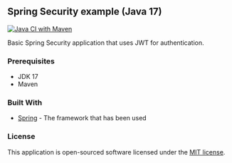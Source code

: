 ## Spring Security example (Java 17)

[![Java CI with Maven](https://github.com/Luuk2016/spring-security-example/actions/workflows/maven.yml/badge.svg)](https://github.com/Luuk2016/spring-security-example/actions/workflows/maven.yml)

Basic Spring Security application that uses JWT for authentication. 

### Prerequisites
* JDK 17
* Maven

### Built With
* [Spring](https://spring.io/) - The framework that has been used
 
### License

This application is open-sourced software licensed under the [MIT license](https://opensource.org/licenses/MIT).
